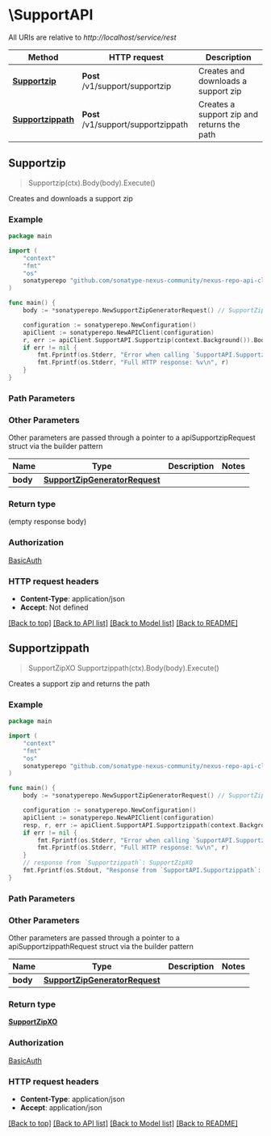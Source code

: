 # \SupportAPI

All URIs are relative to *http://localhost/service/rest*

Method | HTTP request | Description
------------- | ------------- | -------------
[**Supportzip**](SupportAPI.md#Supportzip) | **Post** /v1/support/supportzip | Creates and downloads a support zip
[**Supportzippath**](SupportAPI.md#Supportzippath) | **Post** /v1/support/supportzippath | Creates a support zip and returns the path



## Supportzip

> Supportzip(ctx).Body(body).Execute()

Creates and downloads a support zip

### Example

```go
package main

import (
	"context"
	"fmt"
	"os"
	sonatyperepo "github.com/sonatype-nexus-community/nexus-repo-api-client-go"
)

func main() {
	body := *sonatyperepo.NewSupportZipGeneratorRequest() // SupportZipGeneratorRequest |  (optional)

	configuration := sonatyperepo.NewConfiguration()
	apiClient := sonatyperepo.NewAPIClient(configuration)
	r, err := apiClient.SupportAPI.Supportzip(context.Background()).Body(body).Execute()
	if err != nil {
		fmt.Fprintf(os.Stderr, "Error when calling `SupportAPI.Supportzip``: %v\n", err)
		fmt.Fprintf(os.Stderr, "Full HTTP response: %v\n", r)
	}
}
```

### Path Parameters



### Other Parameters

Other parameters are passed through a pointer to a apiSupportzipRequest struct via the builder pattern


Name | Type | Description  | Notes
------------- | ------------- | ------------- | -------------
 **body** | [**SupportZipGeneratorRequest**](SupportZipGeneratorRequest.md) |  | 

### Return type

 (empty response body)

### Authorization

[BasicAuth](../README.md#BasicAuth)

### HTTP request headers

- **Content-Type**: application/json
- **Accept**: Not defined

[[Back to top]](#) [[Back to API list]](../README.md#documentation-for-api-endpoints)
[[Back to Model list]](../README.md#documentation-for-models)
[[Back to README]](../README.md)


## Supportzippath

> SupportZipXO Supportzippath(ctx).Body(body).Execute()

Creates a support zip and returns the path

### Example

```go
package main

import (
	"context"
	"fmt"
	"os"
	sonatyperepo "github.com/sonatype-nexus-community/nexus-repo-api-client-go"
)

func main() {
	body := *sonatyperepo.NewSupportZipGeneratorRequest() // SupportZipGeneratorRequest |  (optional)

	configuration := sonatyperepo.NewConfiguration()
	apiClient := sonatyperepo.NewAPIClient(configuration)
	resp, r, err := apiClient.SupportAPI.Supportzippath(context.Background()).Body(body).Execute()
	if err != nil {
		fmt.Fprintf(os.Stderr, "Error when calling `SupportAPI.Supportzippath``: %v\n", err)
		fmt.Fprintf(os.Stderr, "Full HTTP response: %v\n", r)
	}
	// response from `Supportzippath`: SupportZipXO
	fmt.Fprintf(os.Stdout, "Response from `SupportAPI.Supportzippath`: %v\n", resp)
}
```

### Path Parameters



### Other Parameters

Other parameters are passed through a pointer to a apiSupportzippathRequest struct via the builder pattern


Name | Type | Description  | Notes
------------- | ------------- | ------------- | -------------
 **body** | [**SupportZipGeneratorRequest**](SupportZipGeneratorRequest.md) |  | 

### Return type

[**SupportZipXO**](SupportZipXO.md)

### Authorization

[BasicAuth](../README.md#BasicAuth)

### HTTP request headers

- **Content-Type**: application/json
- **Accept**: application/json

[[Back to top]](#) [[Back to API list]](../README.md#documentation-for-api-endpoints)
[[Back to Model list]](../README.md#documentation-for-models)
[[Back to README]](../README.md)

